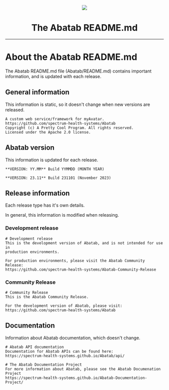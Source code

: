 <!-- 
	Abatab Documentation Project: The Abatab README.md
	Last updated: 231030
	This documentation is incomplete.
-->

<div align="center">

![](_attachments/AbatabDocumentationProjectLogo.png)
	<h1>
		The Abatab README.md
	</h1>
</div>

***

# About the Abatab README.md

The Abatab README.md file (Abatab/README.md) contains important information, and is updated with each release.

## General information

This information is static, so it doesn't change when new versions are released.

```
A custom web service/framework for myAvatar.
https://github.com/spectrum-health-systems/Abatab
Copyright (c) A Pretty Cool Program. All rights reserved.
Licensed under the Apache 2.0 license.
```

## Abatab version

This information is updated for each release.

```
**VERSION: YY.MM** Build YYMMDD (MONTH YEAR)
```

```
**VERSION: 23.11** Build 231101 (November 2023)
```

## Release information

Each release type has it's own details.

In general, this information is modified when releasing.

### Development release

```
# Development release
This is the development version of Abatab, and is not intended for use in
production environments.

For production environments, please visit the Abatab Community Release:
https://github.com/spectrum-health-systems/Abatab-Community-Release
```

### Community Release

```
# Community Release
This is the Abatab Community Release.

For the development version of Abatab, please visit:
https://github.com/spectrum-health-systems/Abatab
```

## Documentation

Information about Abatab documentation, which doesn't change.

```
# Abatab API documentation
Documentation for Abatab APIs can be found here:
https://spectrum-health-systems.github.io/Abatab/api/

# The Abatab Documentation Project
For more information about Abatab, please see the Abatab Documenation Project
https://spectrum-health-systems.github.io/Abatab-Documentation-Project/
```
